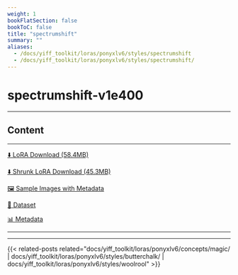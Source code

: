 ```yaml
---
weight: 1
bookFlatSection: false
bookToC: false
title: "spectrumshift"
summary: ""
aliases:
  - /docs/yiff_toolkit/loras/ponyxlv6/styles/spectrumshift
  - /docs/yiff_toolkit/loras/ponyxlv6/styles/spectrumshift/
---
```


<!--markdownlint-disable MD025 MD033 -->

# spectrumshift-v1e400

---

## Content

---

[⬇️ LoRA Download (58.4MB)](https://huggingface.co/k4d3/yiff_toolkit/resolve/main/ponyxl_loras/spectrumshift-v1e400.safetensors?download=true)

[⬇️ Shrunk LoRA Download (45.3MB)](https://huggingface.co/k4d3/yiff_toolkit/resolve/main/ponyxl_loras_shrunk_2/spectrumshift-v1e400_frockpt1_th-3.55.safetensors?download=true)

[🖼️ Sample Images with Metadata](https://huggingface.co/k4d3/yiff_toolkit/tree/main/static/{})

[📐 Dataset](https://huggingface.co/datasets/k4d3/furry/tree/main/by_spectrumshift)

[📊 Metadata](https://huggingface.co/k4d3/yiff_toolkit/raw/main/ponyxl_loras/spectrumshift-v1e400.json)

---

---

{{< related-posts related="docs/yiff_toolkit/loras/ponyxlv6/concepts/magic/ | docs/yiff_toolkit/loras/ponyxlv6/styles/butterchalk/ | docs/yiff_toolkit/loras/ponyxlv6/styles/woolrool" >}}
